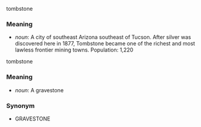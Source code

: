 tombstone
### Meaning
+ _noun_: A city of southeast Arizona southeast of Tucson. After silver was discovered here in 1877, Tombstone became one of the richest and most lawless frontier mining towns. Population: 1,220

tombstone
### Meaning
+ _noun_: A gravestone

### Synonym

+ GRAVESTONE


